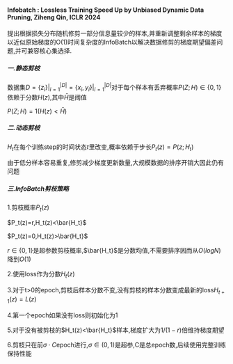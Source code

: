 #### Infobatch : Lossless Training Speed Up by Unbiased Dynamic Data Pruning, Ziheng Qin, ICLR 2024

提出根据损失分布随机修剪一部分信息量较少的样本,并重新调整剩余样本的梯度以近似原始梯度的O(1)时间复杂度的InfoBatch以解决数据修剪的梯度期望偏差问题,并可兼容核心集选择.

##### 一.静态剪枝

数据集$D=\{z_i\}|^{|D|}_{i=1}=\{x_i,y_i\}|^{|D|}_{i=1}$对于每个样本有丢弃概率$P(Z;H)\in\{0,1\}$依赖于分数$H(z)$,其中$\bar{H}$是阈值

$P(Z;H)=1(H(z)<\bar{H})$​

##### 二.动态剪枝

$H_t$在每个训练step的时间状态$t$里改变,概率依赖于步长$P_t(z)=P(z;H_t)$

由于低分样本容易重复,修剪减少梯度更新数量,大规模数据的排序开销大因此仍有问题

##### 三.InfoBatch剪枝策略

1.剪枝概率$P_t(z)$

$P_t(z)=r,H_t(z)<\bar{H_t}$

$P_t(z)=0,H_t(z)>\bar{H_t}$

$r\in\{0,1\}$是超参数剪枝概率,$\bar{H_t}$​是分数均值,不需要排序因而从$O(logN)$降到$O(1)$

2.使用loss作为分数$H_t(z)$

3.对于t>0的epoch,剪枝后样本分数不变,没有剪枝的样本分数变成最新的loss$H_{t+1}(z)=L(z)$

4.第一个epoch如果没有loss则初始化为1

5.对于没有被剪枝的$H_t(z)<\bar{H_t}$样本,梯度扩大为$1/(1-r)$倍维持梯度期望

6.剪枝只在前$\sigma \cdot C$epoch进行,$\sigma\in (0,1)$是超参,C是总epoch数,后续使用完整训练保持性能

